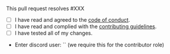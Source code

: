 This pull request resolves #XXX

- [ ] I have read and agreed to the [code of conduct](https://github.com/p-stream/p-stream/blob/production/.github/CODE_OF_CONDUCT.md).
- [ ] I have read and complied with the [contributing guidelines](https://github.com/p-stream/p-stream/blob/production/.github/CONTRIBUTING.md).
- [ ] I have tested all of my changes.
- Enter discord user: `` (we require this for the contributor role)
